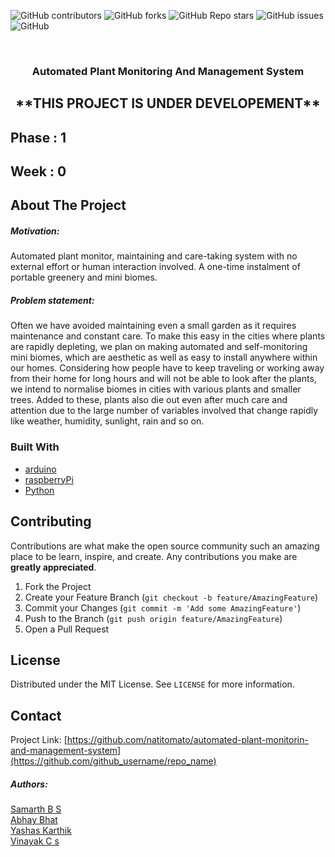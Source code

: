 <!--
*** Thanks for checking out the Best-README-Template. If you have a suggestion
*** that would make this better, please fork the repo and create a pull request
*** or simply open an issue with the tag "enhancement".
*** Thanks again! Now go create something AMAZING! :D
***
***
***
*** To avoid retyping too much info. Do a search and replace for the following:
*** github_username, repo_name, twitter_handle, email, project_title, project_description
-->



<!-- PROJECT SHIELDS -->
<!--
*** I'm using markdown "reference style" links for readability.
*** Reference links are enclosed in brackets [ ] instead of parentheses ( ).
*** See the bottom of this document for the declaration of the reference variables
*** for contributors-url, forks-url, etc. This is an optional, concise syntax you may use.
*** https://www.markdownguide.org/basic-syntax/#reference-style-links
-->
![GitHub contributors](https://img.shields.io/github/contributors/natitomato/automated-plant-monitoring-and-management-system?style=for-the-badge)
![GitHub forks](https://img.shields.io/github/forks/natitomato/automated-plant-monitoring-and-management-system?style=for-the-badge)
![GitHub Repo stars](https://img.shields.io/github/stars/natitomato/automated-plant-monitoring-and-management-system?color=orange&style=for-the-badge)
![GitHub issues](https://img.shields.io/github/issues/natitomato/automated-plant-monitoring-and-management-system?style=for-the-badge)
![GitHub](https://img.shields.io/github/license/natitomato/automated-plant-monitoring-and-management-system?color=green&style=for-the-badge)



<!-- PROJECT LOGO -->
<br />
<p align="center">
  <h3 align="center">Automated Plant Monitoring And Management System</h3>
  <h2 align="center">**THIS PROJECT IS UNDER DEVELOPEMENT**</h2>
<!--
  <p align="center">
    An automated system to ensure that your plant receives the attention it deserves 24/7
    <br />
    <a href="https://github.com/github_username/repo_name"><strong>Explore the docs »</strong></a>
    <br />
    <br />
    <a href="https://github.com/github_username/repo_name">View Demo</a>
    ·
    <a href="https://github.com/github_username/repo_name/issues">Report Bug</a>
    ·
    <a href="https://github.com/github_username/repo_name/issues">Request Feature</a>
  </p>
</p>
-->

## Phase : 1
## Week : 0



<!-- TABLE OF CONTENTS -->
<!--
<details open="open">
  <summary><h2 style="display: inline-block">Table of Contents</h2></summary>
  <ol>
    <li>
      <a href="#about-the-project">About The Project</a>
      <ul>
        <li><a href="#built-with">Built With</a></li>
      </ul>
    </li>
    <li>
      <a href="#getting-started">Getting Started</a>
      <ul >
        <li><a href="#prerequisites">Prerequisites</a></li>
        <li><a href="#installation">Installation</a></li>
      </ul>
    </li>
    <li><a href="#usage">Usage</a></li>
    <li><a href="#roadmap">Roadmap</a></li>
    <li><a href="#contributing">Contributing</a></li>
    <li><a href="#license">License</a></li>
    <li><a href="#contact">Contact</a></li>
    <li><a href="#acknowledgements">Acknowledgements</a></li>
  </ol>
</details>
-->


<!-- ABOUT THE PROJECT -->
## About The Project
##### Motivation: 
Automated plant monitor, maintaining and care-taking system with no external effort or human interaction involved. A one-time instalment of portable greenery and mini biomes.

##### Problem statement: 
Often we have avoided maintaining even a small garden as it requires maintenance and constant care. To make this easy in the cities where plants are rapidly depleting, we plan on making automated and self-monitoring mini biomes, which are aesthetic as well as easy to install anywhere within our homes. Considering how people have to keep traveling or working away from their home for long hours and will not be able to look after the plants, we intend to normalise biomes in cities with various plants and smaller trees. Added to these, plants also die out even after much care and attention due to the large number of variables involved that change rapidly like weather, humidity, sunlight, rain and so on.



### Built With

* [arduino](https://www.arduino.cc/)
* [raspberryPi](https://www.raspberrypi.org/)
* [Python](https://www.python.org/)



<!-- CONTRIBUTING -->
## Contributing

Contributions are what make the open source community such an amazing place to be learn, inspire, and create. Any contributions you make are **greatly appreciated**.

1. Fork the Project
2. Create your Feature Branch (`git checkout -b feature/AmazingFeature`)
3. Commit your Changes (`git commit -m 'Add some AmazingFeature'`)
4. Push to the Branch (`git push origin feature/AmazingFeature`)
5. Open a Pull Request



<!-- LICENSE -->
## License

Distributed under the MIT License. See `LICENSE` for more information.



<!-- CONTACT -->
## Contact

Project Link: [https://github.com/natitomato/automated-plant-monitorin-and-management-system](https://github.com/github_username/repo_name)

##### Authors:
[Samarth B S](https://github.com/natitomato)  
[Abhay Bhat](https://github.com/Flab-E)  
[Yashas Karthik](https://github.com/YashasKarthik1)  
[Vinayak C s](https://github.com/)  




<!-- MARKDOWN LINKS & IMAGES -->
<!-- https://www.markdownguide.org/basic-syntax/#reference-style-links -->
[contributors-shield]: https://img.shields.io/github/contributors/github_username/repo.svg?style=for-the-badge
[contributors-url]: https://github.com/github_username/repo/graphs/contributors
[forks-shield]: https://img.shields.io/github/forks/github_username/repo.svg?style=for-the-badge
[forks-url]: https://github.com/github_username/repo/network/members
[stars-shield]: https://img.shields.io/github/stars/github_username/repo.svg?style=for-the-badge
[stars-url]: https://github.com/github_username/repo/stargazers
[issues-shield]: https://img.shields.io/github/issues/github_username/repo.svg?style=for-the-badge
[issues-url]: https://github.com/github_username/repo/issues
[license-shield]: https://img.shields.io/github/license/github_username/repo.svg?style=for-the-badge
[license-url]: https://github.com/github_username/repo/blob/master/LICENSE.txt
[linkedin-shield]: https://img.shields.io/badge/-LinkedIn-black.svg?style=for-the-badge&logo=linkedin&colorB=555
[linkedin-url]: https://linkedin.com/in/github_username
